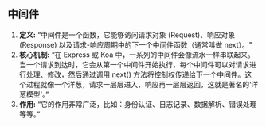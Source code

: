 
## 中间件

1. **定义:** “中间件是一个函数，它能够访问请求对象 (Request)、响应对象 (Response) 以及请求-响应周期中的下一个中间件函数（通常叫做 next）。"
2. **核心机制:** “在 Express 或 Koa 中，一系列的中间件会像流水一样串联起来。当一个请求到达时，它会从第一个中间件开始执行，每个中间件可以对请求进行处理、修改，然后通过调用 next() 方法将控制权传递给下一个中间件。这个过程就像一个洋葱，请求一层层进入，响应再一层层返回，这就是著名的‘洋葱模型’。”
3. **作用:** “它的作用非常广泛，比如：身份认证、日志记录、数据解析、错误处理等等。”